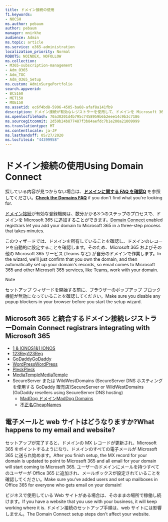 ```yaml
---
title: ドメイン接続の使用
f1.keywords:
- NOCSH
ms.author: pebaum
author: pebaum
manager: mnirkhe
audience: Admin
ms.topic: article
ms.service: o365-administration
localization_priority: Normal
ROBOTS: NOINDEX, NOFOLLOW
ms.collection:
- M365-subscription-management
- Adm_O365
- Adm_TOC
- Adm_O365_Setup
ms.custom: AdminSurgePortfolio
search.appverid:
- BCS160
- MET150
- MOE150
ms.assetid: ec6f4bd8-5996-4505-ba68-afaf8a141fb9
description: ドメイン接続が有効なレジストラーを使用して、ドメインを Microsoft 365 に追加する方法について説明します。
ms.openlocfilehash: 70a30201d4b795c7458959b6b2eee14c9b3c7186
ms.sourcegitcommit: 2d59b24b877487f3b84aefdc7b1e200a21009999
ms.translationtype: MT
ms.contentlocale: ja-JP
ms.lasthandoff: 05/27/2020
ms.locfileid: "44399958"
---
```

# <a name="using-domain-connect"></a><span data-ttu-id="7e957-103">ドメイン接続の使用</span><span class="sxs-lookup"><span data-stu-id="7e957-103">Using Domain Connect</span></span>

 <span data-ttu-id="7e957-104">探している内容が見つからない場合は、**[ドメインに関する FAQ を確認Q](../setup/domains-faq.md)** を参照してください。</span><span class="sxs-lookup"><span data-stu-id="7e957-104">**[Check the Domains FAQ](../setup/domains-faq.md)** if you don't find what you're looking for.</span></span>
  
<span data-ttu-id="7e957-105">[ドメイン接続](https://www.domainconnect.org/)が有効な登録機関は、数分かかる3つのステップのプロセスで、ドメインを Microsoft 365 に追加することができます。</span><span class="sxs-lookup"><span data-stu-id="7e957-105">[Domain Connect ](https://www.domainconnect.org/) enabled registrars let you add your domain to Microsoft 365 in a three-step process that takes minutes.</span></span> 
  
<span data-ttu-id="7e957-106">このウィザードでは、ドメインを所有していることを確認し、ドメインのレコードを自動的に設定することを確認します。そのため、Microsoft 365 およびその他の Microsoft 365 サービス (Teams など) が自分のドメインで作業します。</span><span class="sxs-lookup"><span data-stu-id="7e957-106">In the wizard, we'll just confirm that you own the domain, and then automatically set up your domain's records, so email comes to Microsoft 365 and other Microsoft 365 services, like Teams, work with your domain.</span></span>
  
> [!NOTE]
> <span data-ttu-id="7e957-107">セットアップ ウィザードを開始する前に、ブラウザーのポップアップ ブロック機能が無効になっていることを確認してください。</span><span class="sxs-lookup"><span data-stu-id="7e957-107">Make sure you disable any popup blockers in your browser before you start the setup wizard.</span></span>
  
## <a name="domain-connect-registrars-integrating-with-microsoft-365"></a><span data-ttu-id="7e957-108">Microsoft 365 と統合するドメイン接続レジストラー</span><span class="sxs-lookup"><span data-stu-id="7e957-108">Domain Connect registrars integrating with Microsoft 365</span></span>

- [<span data-ttu-id="7e957-109">1 &amp; IONOS</span><span class="sxs-lookup"><span data-stu-id="7e957-109">1&amp;1 IONOS</span></span>](https://www.1and1.com/)
- [<span data-ttu-id="7e957-110">123Reg</span><span class="sxs-lookup"><span data-stu-id="7e957-110">123Reg</span></span>](https://www.123-reg.co.uk/)
- [<span data-ttu-id="7e957-111">GoDaddy</span><span class="sxs-lookup"><span data-stu-id="7e957-111">GoDaddy</span></span>](https://www.godaddy.com/)
- [<span data-ttu-id="7e957-112">WordPress</span><span class="sxs-lookup"><span data-stu-id="7e957-112">WordPress</span></span>](https://wordpress.com/)
- [<span data-ttu-id="7e957-113">Plesk</span><span class="sxs-lookup"><span data-stu-id="7e957-113">Plesk</span></span>](https://www.plesk.com/)
- [<span data-ttu-id="7e957-114">MediaTemple</span><span class="sxs-lookup"><span data-stu-id="7e957-114">MediaTemple</span></span>](https://mediatemple.net/)
- <span data-ttu-id="7e957-115">SecureServer または WildWestDomains (SecureServer DNS ホスティングを使用する GoDaddy 販売店)</span><span class="sxs-lookup"><span data-stu-id="7e957-115">SecureServer or WildWestDomains (GoDaddy resellers using SecureServer DNS hosting)</span></span>
    - [<span data-ttu-id="7e957-116">MadDog ドメイン</span><span class="sxs-lookup"><span data-stu-id="7e957-116">MadDog Domains</span></span>](https://www.maddogdomains.com/)
    - [<span data-ttu-id="7e957-117">不正名</span><span class="sxs-lookup"><span data-stu-id="7e957-117">CheapNames</span></span>](https://www.cheapnames.com)

## <a name="what-happens-to-my-email-and-website"></a><span data-ttu-id="7e957-118">電子メールと web サイトはどうなりますか?</span><span class="sxs-lookup"><span data-stu-id="7e957-118">What happens to my email and website?</span></span>

<span data-ttu-id="7e957-119">セットアップが完了すると、ドメインの MX レコードが更新され、Microsoft 365 をポイントするようになり、ドメインのすべての電子メールが Microsoft 365 に送られ始めます。</span><span class="sxs-lookup"><span data-stu-id="7e957-119">After you finish setup, the MX record for your domain is updated to point to Microsoft 365 and all email for your domain will start coming to Microsoft 365.</span></span> <span data-ttu-id="7e957-120">ユーザーのドメインにメールを持つすべてのユーザーが Office 365 に追加され、メールボックスが設定されていることを確認してください。</span><span class="sxs-lookup"><span data-stu-id="7e957-120">Make sure you've added users and set up mailboxes in Office 365 for everyone who gets email on your domain!</span></span>
  
<span data-ttu-id="7e957-121">ビジネスで使用している Web サイトがある場合は、そのままの場所で稼働し続けます。</span><span class="sxs-lookup"><span data-stu-id="7e957-121">If you have a website that you use with your business, it will keep working where it is.</span></span> <span data-ttu-id="7e957-122">ドメイン接続のセットアップ手順は、web サイトには影響しません。</span><span class="sxs-lookup"><span data-stu-id="7e957-122">The Domain Connect setup steps don't affect your website.</span></span>
